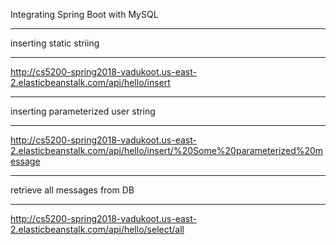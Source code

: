 Integrating Spring Boot with MySQL


***********************************************************
inserting static striing

***********************************************************
http://cs5200-spring2018-vadukoot.us-east-2.elasticbeanstalk.com/api/hello/insert



***********************************************************
inserting parameterized user string

***********************************************************
http://cs5200-spring2018-vadukoot.us-east-2.elasticbeanstalk.com/api/hello/insert/%20Some%20parameterized%20message




***********************************************************
retrieve all messages from DB

***********************************************************
http://cs5200-spring2018-vadukoot.us-east-2.elasticbeanstalk.com/api/hello/select/all
